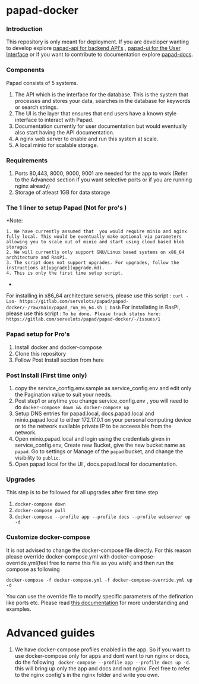 # papad-docker

### Introduction

This repository is only meant for deployment. If you are developer wanting to develop explore [papad-api for backend API's](https://gitlab.com/servelots/papad/papad-api) , [papad-ui for the User Interface](https://gitlab.com/servelots/papad/papad-ui) or if you want to contribute to documentation explore [papad-docs](https://gitlab.com/servelots/papad/papad-docs).

### Components

Papad consists of 5 systems.
1. The API which is the interface for the database. This is the system that processes and stores your data, searches in the database for keywords or search strings.
2. The UI is the layer that ensures that end users have a known style interface to interact with Papad.
3. Documentation currently for user documentation but would eventually also start having the API documentation.
4. A nginx web server to enable and run this system at scale.
5. A local minio for scalable storage.

### Requirements

1. Ports 80,443, 8000, 9000, 9001 are needed for the app to work (Refer to the Advanced section if you want selective ports or if you are running nginx already)
2. Storage of atleast 1GB for data storage


### The 1 liner to setup Papad (Not for pro's )

*Note:

    1. We have currently assumed that  you would require minio and nginx fully local. This would be eventually make optional via parameters allowing you to scale out of minio and start using cloud based blob storages
    2. We will currently only support GNU/Linux based systems on x86_64 architecture and RasPi.
    3. The script does not support upgrades. For upgrades, follow the instructions at[upgrade](upgrade.md).
    4. This is only the first time setup script.
*

For installing in x86_64 architecture servers, please use this script   : ``` curl -Lso- https://gitlab.com/servelots/papad/papad-docker/-/raw/main/papad_run_86_64.sh | bash ```
For installating in RasPi, please use this script : ```To be done. Please track status here: https://gitlab.com/servelots/papad/papad-docker/-/issues/1 ```

### Papad setup for Pro's
1. Install docker and docker-compose
2. Clone this repository
3. Follow Post Install section from here


### Post Install (First time only)

1. copy the service_config.env.sample as service_config.env and edit only the Pagination value to suit your needs.
2. Post step1 or anytime you change service_config.env , you will need to do ```docker-compose down && docker-compose up```
3. Setup DNS entries for papad.local, docs.papad.local and minio.papad.local to either 172.17.0.1 on your personal computing device or to the network available private IP to be acceessible from the network.
4. Open minio.papad.local and login using the credentials given in service_config.env, Create new Bucket, give the new bucket name as `papad`. Go to settings or Manage of the `papad` bucket, and change the visibility to `public`.
5. Open papad.local for the UI , docs.papad.local for documentation.

### Upgrades

This step is to be followed for all upgrades after first time step

1. ```docker-compose down ```
2. ``` docker-compose pull ```
3. ``` docker-compose --profile app --profile docs --profile webserver up -d ```

### Customize docker-compose

It is not advised to change the docker-compose file directly. For this reason please override docker-compose.yml with docker-compose-override.yml(feel free to name this file as you wish) and then run the compose as following

```
docker-compose -f docker-compose.yml -f docker-compose-override.yml up -d

```
You can use the override file to modify specific parameters of the defination like ports etc. Please read [this documentation](https://docs.docker.com/compose/extends/#different-environments ) for more understanding and examples.

# Advanced guides
1. We have docker-compose profiles enabled in the app. So if you want to use docker-compose only for apps and dont want to run nginx or docs, do the following
  ``` docker-compose --profile app --profile docs up -d```. this will bring up only the app and docs and not nginx. Feel free to refer to the nginx config's in the nginx folder and write you own.

